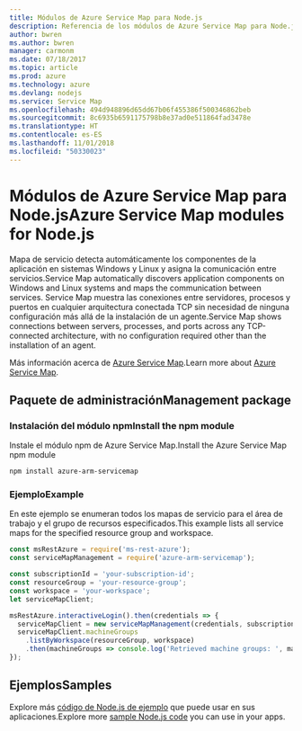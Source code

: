 ```yaml
---
title: Módulos de Azure Service Map para Node.js
description: Referencia de los módulos de Azure Service Map para Node.js
author: bwren
ms.author: bwren
manager: carmonm
ms.date: 07/18/2017
ms.topic: article
ms.prod: azure
ms.technology: azure
ms.devlang: nodejs
ms.service: Service Map
ms.openlocfilehash: 494d948896d65dd67b06f455386f500346862beb
ms.sourcegitcommit: 8c6935b6591175798b8e37ad0e511864fad3478e
ms.translationtype: HT
ms.contentlocale: es-ES
ms.lasthandoff: 11/01/2018
ms.locfileid: "50330023"
---
```

# <a name="azure-service-map-modules-for-nodejs"></a><span data-ttu-id="2567c-103">Módulos de Azure Service Map para Node.js</span><span class="sxs-lookup"><span data-stu-id="2567c-103">Azure Service Map modules for Node.js</span></span>

<span data-ttu-id="2567c-104">Mapa de servicio detecta automáticamente los componentes de la aplicación en sistemas Windows y Linux y asigna la comunicación entre servicios.</span><span class="sxs-lookup"><span data-stu-id="2567c-104">Service Map automatically discovers application components on Windows and Linux systems and maps the communication between services.</span></span> <span data-ttu-id="2567c-105">Service Map muestra las conexiones entre servidores, procesos y puertos en cualquier arquitectura conectada TCP sin necesidad de ninguna configuración más allá de la instalación de un agente.</span><span class="sxs-lookup"><span data-stu-id="2567c-105">Service Map shows connections between servers, processes, and ports across any TCP-connected architecture, with no configuration required other than the installation of an agent.</span></span>

<span data-ttu-id="2567c-106">Más información acerca de [Azure Service Map](https://docs.microsoft.com/azure/operations-management-suite/operations-management-suite-service-map).</span><span class="sxs-lookup"><span data-stu-id="2567c-106">Learn more about [Azure Service Map](https://docs.microsoft.com/azure/operations-management-suite/operations-management-suite-service-map).</span></span>

## <a name="management-package"></a><span data-ttu-id="2567c-107">Paquete de administración</span><span class="sxs-lookup"><span data-stu-id="2567c-107">Management package</span></span>

### <a name="install-the-npm-module"></a><span data-ttu-id="2567c-108">Instalación del módulo npm</span><span class="sxs-lookup"><span data-stu-id="2567c-108">Install the npm module</span></span>

<span data-ttu-id="2567c-109">Instale el módulo npm de Azure Service Map.</span><span class="sxs-lookup"><span data-stu-id="2567c-109">Install the Azure Service Map npm module</span></span>

```bash
npm install azure-arm-servicemap
```

### <a name="example"></a><span data-ttu-id="2567c-110">Ejemplo</span><span class="sxs-lookup"><span data-stu-id="2567c-110">Example</span></span>

<span data-ttu-id="2567c-111">En este ejemplo se enumeran todos los mapas de servicio para el área de trabajo y el grupo de recursos especificados.</span><span class="sxs-lookup"><span data-stu-id="2567c-111">This example lists all service maps for the specified resource group and workspace.</span></span>

```javascript
const msRestAzure = require('ms-rest-azure');
const serviceMapManagement = require('azure-arm-servicemap');

const subscriptionId = 'your-subscription-id';
const resourceGroup = 'your-resource-group';
const workspace = 'your-workspace';
let serviceMapClient;

msRestAzure.interactiveLogin().then(credentials => {
  serviceMapClient = new serviceMapManagement(credentials, subscriptionId);
  serviceMapClient.machineGroups
    .listByWorkspace(resourceGroup, workspace)
    .then(machineGroups => console.log('Retrieved machine groups: ', machineGroups));
});
```

## <a name="samples"></a><span data-ttu-id="2567c-112">Ejemplos</span><span class="sxs-lookup"><span data-stu-id="2567c-112">Samples</span></span>

<span data-ttu-id="2567c-113">Explore más [código de Node.js de ejemplo](https://azure.microsoft.com/resources/samples/?platform=nodejs) que puede usar en sus aplicaciones.</span><span class="sxs-lookup"><span data-stu-id="2567c-113">Explore more [sample Node.js code](https://azure.microsoft.com/resources/samples/?platform=nodejs) you can use in your apps.</span></span>
